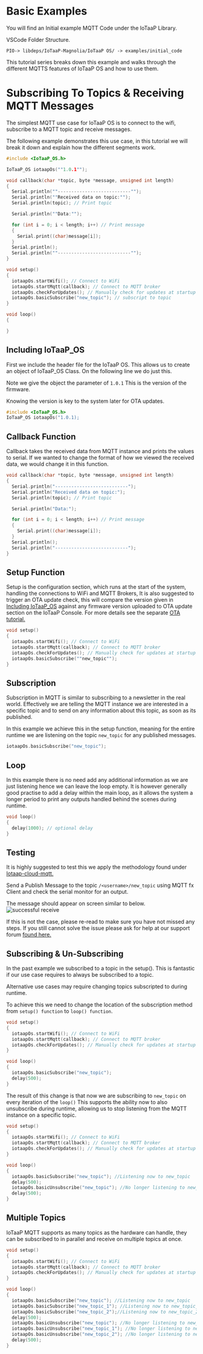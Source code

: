 # Basic Examples

You will find an Initial example MQTT Code under the IoTaaP Library.

VSCode Folder Structure.

`PIO-> libdeps/IoTaaP-Magnolia/IoTaaP OS/ -> examples/initial_code `

This tutorial series breaks down this example and walks through the different MQTTS features of IoTaaP OS and how to use them.

# Subscribing To Topics & Receiving MQTT Messages

The simplest MQTT use case for IoTaaP OS is to connect to the wifi, subscribe to a MQTT topic and receive messages. 

The following example demonstrates this use case, in this tutorial we will break it down and explain how the different segments work.

```cpp
#include <IoTaaP_OS.h>

IoTaaP_OS iotaapOs(""1.0.1"");

void callback(char *topic, byte *message, unsigned int length)
{
  Serial.println(""---------------------------"");
  Serial.println(""Received data on topic:"");
  Serial.println(topic); // Print topic

  Serial.println(""Data:"");

  for (int i = 0; i < length; i++) // Print message
  {
    Serial.print((char)message[i]);
  }
  Serial.println();
  Serial.println(""---------------------------"");
}

void setup()
{
  iotaapOs.startWifi(); // Connect to WiFi
  iotaapOs.startMqtt(callback); // Connect to MQTT broker
  iotaapOs.checkForUpdates(); // Manually check for updates at startup
  iotaapOs.basicSubscribe("new_topic"); // subscript to topic
}

void loop()
{

}
```
## Including IoTaaP_OS <span id="IoTaaP_OS"></span>
First we include the header file for the IoTaaP OS. This allows us to create an object of IoTaaP_OS Class. On the following line we do just this.

Note we give the object the parameter of `1.0.1` This is the version of the firmware. 

Knowing the version is key to the system later for OTA updates.

```cpp
#include <IoTaaP_OS.h>
IoTaaP_OS iotaapOs("1.0.1);
```
## Callback Function
Callback takes the received data from MQTT instance and prints the values to serial.
If we wanted to change the format of how we viewed the received data, we would change it in this function.

```cpp
void callback(char *topic, byte *message, unsigned int length)
{
  Serial.println("---------------------------");
  Serial.println("Received data on topic:");
  Serial.println(topic); // Print topic

  Serial.println("Data:");

  for (int i = 0; i < length; i++) // Print message
  {
    Serial.print((char)message[i]);
  }
  Serial.println();
  Serial.println("---------------------------");
}
```

## Setup Function
Setup is the configuration section, which runs at the start of the system, handling the connections to WiFi and MQTT Brokers, It is also suggested to trigger an OTA update check, this will compare the version given in [Including IoTaaP_OS](#IoTaaP_OS) against any firmware version uploaded to OTA update section on the IoTaaP Console. For more details see the separate [OTA tutorial.](https://docs.iotaap.io/docs-tutorials/iotaap-cloud-ota/)

```cpp
void setup()
{
  iotaapOs.startWifi(); // Connect to WiFi
  iotaapOs.startMqtt(callback); // Connect to MQTT broker
  iotaapOs.checkForUpdates(); // Manually check for updates at startup
  iotaapOs.basicSubscribe(""new_topic"");
}
```

## Subscription
Subscription in MQTT is similar to subscribing to a newsletter in the real world. Effectively we are telling the MQTT instance we are interested in a specific topic and to send on any information about this topic, as soon as its published.

In this example we achieve this in the setup function, meaning for the entire runtime we are listening on the topic `new_topic` for any published messages.

```cpp
iotaapOs.basicSubscribe("new_topic");
```

## Loop
In this example there is no need add any additional information as we are just listening hence we can leave the loop empty. It is however generally good practise to add a delay within the main loop, as it allows the system a longer period to print any outputs handled behind the scenes during runtime.

```cpp
void loop()
{
  delay(1000); // optional delay
}
```

## Testing
It is highly suggested to test this we apply the methodology found under [Iotaap-cloud-mqtt.](https://docs.iotaap.io/docs-tutorials/iotaap-cloud-mqtt/#testing-with-mqttfx) 

Send a Publish Message to the topic `/<username>/new_topic` using MQTT fx Client and check the serial monitor for an output.

The message should appear on screen similar to below.
![successful receive](images/Successful_receive.png)


If this is not the case, please re-read to make sure you have not missed any steps. If you still cannot solve the issue please ask for help at our support forum [found here.](https://community.iotaap.io/c/support/6)


## Subscribing & Un-Subscribing

In the past example we subscribed to a topic in the setup(). This is fantastic if our use case requires to always be subscribed to a topic.

Alternative use cases may require changing topics subscripted to during runtime.

To achieve this we need to change the location of the subscription method from `setup() function`  to  `loop() function`.

```cpp
void setup()
{
  iotaapOs.startWifi(); // Connect to WiFi
  iotaapOs.startMqtt(callback); // Connect to MQTT broker
  iotaapOs.checkForUpdates(); // Manually check for updates at startup
}

void loop()
{
  iotaapOs.basicSubscribe("new_topic");
  delay(500);
}
```
The result of this change is that now we are subscribing to `new_topic` on every iteration of the `loop()`
This supports the ability now to also unsubscribe during runtime, allowing us to stop listening from the MQTT instance on a specific topic.

```cpp
void setup()
{
  iotaapOs.startWifi(); // Connect to WiFi
  iotaapOs.startMqtt(callback); // Connect to MQTT broker
  iotaapOs.checkForUpdates(); // Manually check for updates at startup
}

void loop()
{
  iotaapOs.basicSubscribe("new_topic"); //Listening now to new_topic
  delay(500);
  iotaapOs.basicUnsubscribe("new_topic"); //No longer listening to new_topic
  delay(500);
}
```

## Multiple Topics

IoTaaP MQTT supports as many topics as the hardware can handle, they can be subscribed to in parallel and receive on multiple topics at once.

```cpp
void setup()
{
  iotaapOs.startWifi(); // Connect to WiFi
  iotaapOs.startMqtt(callback); // Connect to MQTT broker
  iotaapOs.checkForUpdates(); // Manually check for updates at startup
}

void loop()
{
  iotaapOs.basicSubscribe("new_topic"); //Listening now to new_topic
  iotaapOs.basicSubscribe("new_topic_1"); //Listening now to new_topic_1
  iotaapOs.basicSubscribe("new_topic_2");//Listening now to new_topic_2
  delay(500);
  iotaapOs.basicUnsubscribe("new_topic"); //No longer listening to new_topic
  iotaapOs.basicUnsubscribe("new_topic_1"); //No longer listening to new_topic_1
  iotaapOs.basicUnsubscribe("new_topic_2"); //No longer listening to new_topic_2
  delay(500);
}
```
